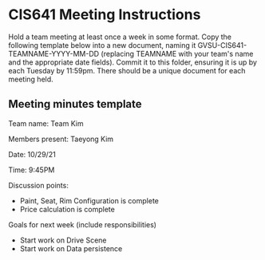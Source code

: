 # CIS641 Meeting Instructions

Hold a team meeting at least once a week in some format.  Copy the following template below into a new document, naming it GVSU-CIS641-TEAMNAME-YYYY-MM-DD (replacing TEAMNAME with your team's name and the appropriate date fields).  Commit it to this folder, ensuring it is up by each Tuesday by 11:59pm.  There should be a unique document for each meeting held.

## Meeting minutes template

Team name: Team Kim

Members present: Taeyong Kim

Date: 10/29/21

Time: 9:45PM

Discussion points: 

* Paint, Seat, Rim Configuration is complete
* Price calculation is complete

Goals for next week (include responsibilities)

* Start work on Drive Scene
* Start work on Data persistence